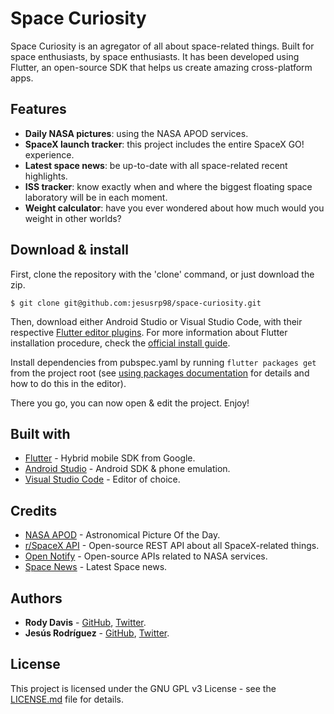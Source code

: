 # Space Curiosity
Space Curiosity is an agregator of all about space-related things. Built for space enthusiasts, by space enthusiasts. It has been developed using Flutter, an open-source SDK that helps us create amazing cross-platform apps.

## Features
* **Daily NASA pictures**: using the NASA APOD services.
* **SpaceX launch tracker**: this project includes the entire SpaceX GO! experience.
* **Latest space news**: be up-to-date with all space-related recent highlights.
* **ISS tracker**: know exactly when and where the biggest floating space laboratory will be in each moment.
* **Weight calculator**: have you ever wondered about how much would you weight in other worlds?

## Download & install
First, clone the repository with the 'clone' command, or just download the zip.

```
$ git clone git@github.com:jesusrp98/space-curiosity.git
```

Then, download either Android Studio or Visual Studio Code, with their respective [Flutter editor plugins](https://flutter.io/get-started/editor/). For more information about Flutter installation procedure, check the [official install guide](https://flutter.io/get-started/install/).

Install dependencies from pubspec.yaml by running `flutter packages get` from the project root (see [using packages documentation](https://flutter.io/using-packages/#adding-a-package-dependency-to-an-app) for details and how to do this in the editor). 

There you go, you can now open & edit the project. Enjoy!

## Built with
* [Flutter](https://flutter.io/) - Hybrid mobile SDK from Google.
* [Android Studio](https://developer.android.com/studio/index.html/) - Android SDK & phone emulation.
* [Visual Studio Code](https://code.visualstudio.com/) - Editor of choice.

## Credits
* [NASA APOD](https://api.nasa.gov/api.html) - Astronomical Picture Of the Day.
* [r/SpaceX API](https://github.com/r-spacex/SpaceX-API) - Open-source REST API about all SpaceX-related things.
* [Open Notify](http://open-notify.org/) - Open-source APIs related to NASA services.
* [Space News](https://spacenews.com/) - Latest Space news.

## Authors
* **Rody Davis** - [GitHub](https://github.com/AppleEducate), [Twitter](https://twitter.com/rodydavis).
* **Jesús Rodríguez** - [GitHub](https://github.com/jesusrp98), [Twitter](https://twitter.com/jesusrp98).

## License
This project is licensed under the GNU GPL v3 License - see the [LICENSE.md](LICENSE.md) file for details.
